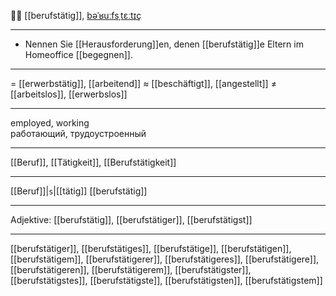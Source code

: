 👨‍💼 [[berufstätig]], [bəˈʁuːfsˌtɛːtɪç](https://youglish.com/pronounce/berufstätig/german)

---
- Nennen Sie [[Herausforderung]]en, denen [[berufstätig]]e Eltern im Homeoffice [[begegnen]].

---
= [[erwerbstätig]], [[arbeitend]]
≈ [[beschäftigt]], [[angestellt]]
≠ [[arbeitslos]], [[erwerbslos]]

---
employed, working  
работающий, трудоустроенный

---
[[Beruf]], [[Tätigkeit]], [[Berufstätigkeit]]

---
[[Beruf]]|`s`|[[tätig]]
[[berufstätig]]


---
Adjektive: [[berufstätig]], [[berufstätiger]], [[berufstätigst]]

---
[[berufstätiger]], [[berufstätiges]], [[berufstätige]], [[berufstätigen]], [[berufstätigem]], [[berufstätigerer]], [[berufstätigeres]], [[berufstätigere]], [[berufstätigeren]], [[berufstätigerem]], [[berufstätigster]], [[berufstätigstes]], [[berufstätigste]], [[berufstätigsten]], [[berufstätigstem]]